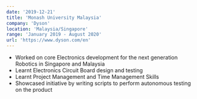```yaml
---
date: '2019-12-21'
title: 'Monash University Malaysia'
company: 'Dyson'
location: 'Malaysia/Singapore'
range: 'January 2019 - August 2020'
url: 'https://www.dyson.com/en'
---
```


- Worked on core Electronics development for the next generation Robotics in Singapore and Malaysia
- Learnt Electronics Circuit Board design and testing
- Learnt Project Management and Time Management Skills
- Showcased initiative by writing scripts to perform autonomous testing on the product

